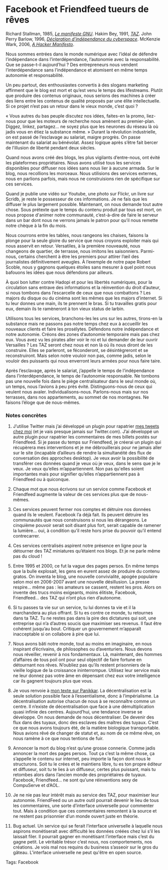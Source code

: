 # Facebook et Friendfeed tueurs de rêves

Richard Stallman, 1985, [*Le manifeste GNU*](http://www.gnu.org/gnu/manifesto.fr.html). Hakim Bey, 1991, [*TAZ*](http://www.lyber-eclat.net/lyber/taz.html). John Perry Barlow, 1996, [*Déclaration d’indépendance du cyberspace*](http://www.freescape.eu.org/eclat/1partie/Barlow/barlowtxt.html). McKenzie Wark, 2006, [*A Hacker Manifesto*](http://blog.tcrouzet.com/2007/07/16/loin-d%E2%80%99etre-libre/).

Nous sommes entrées dans le monde numérique avec l’idéal de défendre l’indépendance dans l’interdépendance, l’autonomie avec la responsabilité. Que se passe-t-il aujourd’hui ? Des entrepreneurs nous vendent l’interdépendance sans l’indépendance et atomisent en même temps autonomie et responsabilité.

Un peu partout, des enthousiastes convertis à des slogans marketing affirment que le blog est mort et qu’est venu le temps des lifestreams. Plutôt que produire des contenus originaux, nous serions des machines à créer des liens entre les contenus de qualité proposés par une élite intellectuelle. Si ce projet n’est pas un retour dans le vieux monde, c’est quoi ?

« Vous autres du bas peuple discutez nos idées, faites-en la promo, liez-nous pour que les moteurs de recherche nous amènent au premier-plan. Diggez, linkez, partagez… ne soyez plus que les neurones du réseau là où jadis vous en étiez la substance même. » Durant la révolution industrielle, on est passé de l’esclavage au salariat, maigre progrès. On passe maintenant du salariat au bénévolat. Assez logique après s’être fait bercer de l’illusion de liberté pendant deux siècles.

Quand nous avons créé des blogs, les plus vigilants d’entre-nous, ont évité les plateformes propriétaires. Nous avons utilisé tous les services disponibles pour diffuser nos idées sans nous lier à aucune armada. Sur le blog, nous recollions les morceaux. Nous utilisions des services externes, nous en parlions parfois, mais nous ne construisions rien de spécifique sur ces services.

Quand je publie une vidéo sur Youtube, une photo sur Flickr, un livre sur Scridb, je reste le possesseur de ces informations. Je ne fais que les diffuser le plus largement possible. Maintenant, on nous demande tout autre chose. Sous prétexte que le temps du contenu produit par tous est mort, on nous propose d'animer notre communauté, c’est-à-dire de faire le serveur dans un bar dont nous ne verrons jamais le patron pour qu’il nous remette notre chèque à la fin du mois.

Nous courrons entre les tables, nous rangeons les chaises, faisons la plonge pour la seule gloire du service que nous croyons exploiter mais qui nous asservit en retour. Versatiles, à la première nouveauté, nous changeons de quartier, de terrasse, nous imitons les saisonniers. Parmi-nous, certains cherchent à être les premiers pour attirer l’œil des journalistes définitivement aveugles. À l’exemple de notre pape Robert Scoble, nous y gagnons quelques étoiles sans mesurer à quel point nous bafouons les idées que nous défendons par ailleurs.

À quoi bon lutter contre Hadopi et pour les libertés numériques, pour la circulation sans entrave des informations et la réinvention du droit d’auteur, si nous tombons dans l’escarcelle de ceux que nous combattons ? Les majors du disque ou du cinéma sont les mêmes que les majors d’internet. Si tu leur donnes une main, ils te prennent le bras. Si tu travailles gratis pour eux, demain ils te ramèneront à ton vieux status de larbin.

Utilisons tous les services, branchons-les les uns sur les autres, tirons-en la substance mais ne passons pas notre temps chez eux à accueillir les nouveaux clients et faire les prosélytes. Défendons notre indépendance et notre autonomie. Créons des zones d’autonomie temporaire mais pas chez eux. Vous avez vu les pirates aller voir le roi et lui demander de leur ouvrir Versailles ? Les TAZ seront chez nous et non là où ils nous diront de les construire. Elles se parleront, se féconderont, se désintègreront et se reconstruiront. Mais selon notre vouloir non pas, comme jadis, selon le vouloir des puissants qui nous enverront leurs armées pour nous faire taire.

Après l’esclavage, après le salariat, j’appelle le temps de l’indépendance dans l’interdépendance, le temps de l’autonomie responsable. Ne tombons pas une nouvelle fois dans le piège centralisateur dans le seul monde où, un temps, nous l’avions à peu près évité. Distinguons-nous de ceux qui veulent nous avaler. Individualisons-nous. Parlons-nous mais sur nos terrasses, dans nos appartements, au sommet de nos montagnes. Ne faisons l’éloge que de nous-mêmes.

### Notes concrètes

1. J’utilise Twitter mais j’ai développé un plugin pour rapatrier [mes tweets chez moi](http://blog.tcrouzet.com/category/twitter/) (et je vais presque jamais sur Twitter.com). J’ai développé un autre plugin pour rapatrier les commentaires de mes billets postés sur Friendfeed. Si je passe du temps sur Friendfeed, je créerai un plugin qui récupèrera mes interventions et je me débrouillerais pour ne jamais aller sur le site (incapable d’ailleurs de rendre la simultanéité des flux de conversation des approches desktop). Je veux avoir la possibilité de transférer ces données quand je veux où je veux, dans le sens que je le veux. Je veux qu’elles m’appartiennent. Non pas qu'elles soient importantes mais pour signifier qu’elles n’appartiennent pas à Friendfeed ou à quiconque.

2. Chaque mot que nous écrivons sur un service comme Facebook et Friendfeed augmente la valeur de ces services plus que de nous-mêmes.

3. Ces services peuvent fermer nos comptes et détruire nos données quand ils le veulent. Facebook l’a déjà fait. Ils peuvent détruire les communautés que nous construisons si nous les dérangeons. Le cinquième pouvoir serait soit disant plus fort, serait capable de ramener la lumière… oui, à condition qu’il reste hors prise du pouvoir qu’il entend contrecarrer.

4. Ces services centralisés aspirent notre présence en ligne pour la détourner des TAZ miniatures qu’étaient nos blogs. Et je ne parle même pas du cloud !

5. Entre 1995 et 2000, ce fut la vague des pages persos. En même temps que la bulle explosait, les gens en eurent assez de produire du contenu gratos. On inventa le blog, une nouvelle convivialité, apogée populaire selon moi en 2006-2007 avant une nouvelle désillusion. La presse respire… même pas : les amateurs se cassent, restent les pros. Alors on invente des trucs moins exigeants, moins élitiste, Facebook, Friendfeed… des TAZ qui n’ont plus rien d’autonome.

6. Si tu passes ta vie sur un service, tu lui donnes ta vie et il la marchandera au plus offrant. Si tu es contre ce monde, tu retournes dans ta TAZ. Tu ne restes pas dans la pire des dictatures qui soit, une entreprise qui n’a d’autres soucis que maximiser ses revenus. Il faut être cohérent jusqu’au bout. Critiquer un gouvernement m’apparaît inacceptable si on collabore à pire que lui.

7. Nous avons bâti notre monde, tout au moins en imaginaire, en nous inspirant d’écrivains, de philosophes ou d’aventuriers. Nous devons nous réveiller, revenir à nos fondamentaux. Là, maintenant, des hommes d’affaires de tous poil ont pour seul objectif de faire fortune en détournant nos rêves. N’oubliez pas qu’ils restent prisonniers de la vieille logique de la croissance ininterrompue. Utilisez leur service mais ne leur donnez pas votre âme en dépensant chez eux votre intelligence car ils gagnent toujours plus que vous.

8. Je vous renvoie à [mon texte sur Panikkar](http://blog.tcrouzet.com/2009/02/05/panikkar-extra-lucide/). La décentralisation est la seule solution possible face à l’essentialisme, donc à l’impérialisme. La décentralisation autorise chacun de nous à se reconnaître comme un centre. Il n’existe de décentralisation que face à une démultiplication quasi infinie des centres. Aujourd’hui, une tendance inverse se développe. On nous demande de nous décentraliser. De devenir des flux dans des tuyaux, donc des esclaves des maîtres des tuyaux. C’est ce que nous avons toujours été, de la matière biologique transportable. Nous avions rêvé de changer de statut et, au nom de ce même rêve, on nous ramène à ce que nous tentions de fuir.

9. Annoncer la mort du blog n’est qu’une grosse connerie. Comme jadis annoncer la mort des pages persos. Tout ça c’est la même chose, ça s’appelle le contenu sur internet, peu importe la façon dont nous le structurons. Soit tu le crées et le maintiens libre, tu es ton propre éditeur et diffuseur, soit tu te lies à un diffuseur, certes plus puissant, mais tu retombes alors dans l’ancien monde des propriétaires de tuyaux. Facebook, Friendfeed… ne sont qu'une réinventions sexy de CompuServe et d’AOL.

10. Je ne nie pas leur intérêt mais au service des TAZ, pour maximiser leur autonomie. FriendFeed ou un autre outil pourrait devenir le lieu de tous les commentaires, une sorte d’interface universelle pour commenter tout. Mais à condition que ces commentaires remontent à la source et ne restent pas prisonnier d’un monde ouvert juste en théorie.

11. Bug actuel. Un service qui se ferait l’interface universelle à laquelle nous aspirons monétiserait avec difficulté les données créées chez lui s’il les laissait filer. Il pourrait gagner en monétisant l’interface mais c’est du gagne petit. Le véritable trésor c’est nous, nos comportements, nos créations. Je vois mal nos requins du business s’asseoir sur le gros du gâteau. L'interface universelle ne peut qu'être en open source.

Tags: Facebook